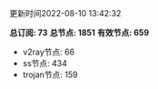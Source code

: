 更新时间2022-08-10 13:42:32

**总订阅: 73**
**总节点: 1851**
**有效节点: 659**
- v2ray节点: 66
- ss节点: 434
- trojan节点: 159
